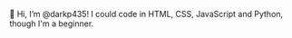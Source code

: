 👋 Hi, I’m @darkp435!
I could code in HTML, CSS, JavaScript and Python, though I'm a beginner. 



<!---
darkp435/darkp435 is a ✨ special ✨ repository because its `README.md` (this file) appears on your GitHub profile.
You can click the Preview link to take a look at your changes.
--->
